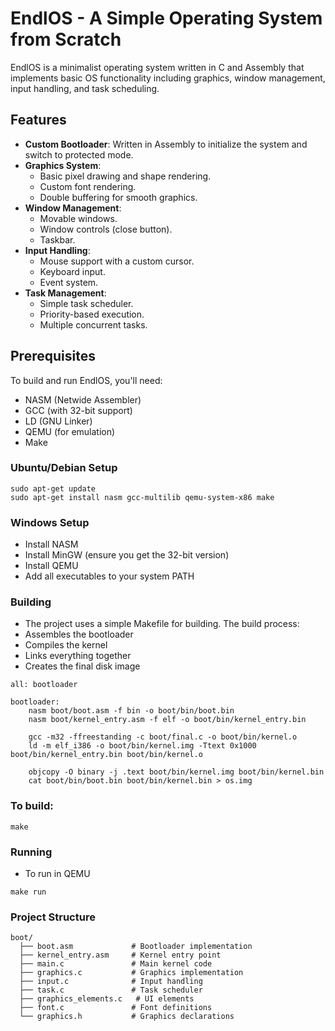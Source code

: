# EndlOS - A Simple Operating System from Scratch

EndlOS is a minimalist operating system written in C and Assembly that implements basic OS functionality including graphics, window management, input handling, and task scheduling.

## Features

- **Custom Bootloader**: Written in Assembly to initialize the system and switch to protected mode.
- **Graphics System**:
  - Basic pixel drawing and shape rendering.
  - Custom font rendering.
  - Double buffering for smooth graphics.
- **Window Management**:
  - Movable windows.
  - Window controls (close button).
  - Taskbar.
- **Input Handling**:
  - Mouse support with a custom cursor.
  - Keyboard input.
  - Event system.
- **Task Management**:
  - Simple task scheduler.
  - Priority-based execution.
  - Multiple concurrent tasks.

## Prerequisites

To build and run EndlOS, you'll need:
- NASM (Netwide Assembler)
- GCC (with 32-bit support)
- LD (GNU Linker)
- QEMU (for emulation)
- Make

### Ubuntu/Debian Setup

```
sudo apt-get update
sudo apt-get install nasm gcc-multilib qemu-system-x86 make
```


### Windows Setup

- Install NASM
- Install MinGW (ensure you get the 32-bit version)
- Install QEMU
- Add all executables to your system PATH

### Building

- The project uses a simple Makefile for building. The build process:
- Assembles the bootloader
- Compiles the kernel
- Links everything together
- Creates the final disk image

```
all: bootloader

bootloader:
	nasm boot/boot.asm -f bin -o boot/bin/boot.bin
	nasm boot/kernel_entry.asm -f elf -o boot/bin/kernel_entry.bin
	
	gcc -m32 -ffreestanding -c boot/final.c -o boot/bin/kernel.o
	ld -m elf_i386 -o boot/bin/kernel.img -Ttext 0x1000 boot/bin/kernel_entry.bin boot/bin/kernel.o

	objcopy -O binary -j .text boot/bin/kernel.img boot/bin/kernel.bin
	cat boot/bin/boot.bin boot/bin/kernel.bin > os.img
```


### To build:

```
make
```

### Running

- To run in QEMU

```
make run
```

### Project Structure
```
boot/
  ├── boot.asm             # Bootloader implementation
  ├── kernel_entry.asm     # Kernel entry point
  ├── main.c               # Main kernel code
  ├── graphics.c           # Graphics implementation
  ├── input.c              # Input handling
  ├── task.c               # Task scheduler
  ├── graphics_elements.c   # UI elements
  ├── font.c               # Font definitions
  └── graphics.h           # Graphics declarations
```
